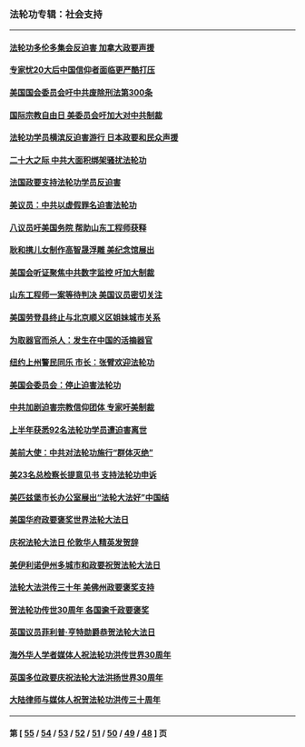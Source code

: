 ### 法轮功专辑：社会支持
---
#### [法轮功多伦多集会反迫害 加拿大政要声援](../../pages/nf4386/n13881303.md?12130430) 
#### [专家忧20大后中国信仰者面临更严酷打压](../../pages/nf4386/n13874993.md?12130430) 
#### [美国国会委员会吁中共废除刑法第300条](../../pages/nf4386/n13868121.md?12130430) 
#### [国际宗教自由日 美委员会吁加大对中共制裁](../../pages/nf4386/n13855021.md?12130430) 
#### [法轮功学员横滨反迫害游行 日本政要和民众声援](../../pages/nf4386/n13847132.md?12130430) 
#### [二十大之际 中共大面积绑架骚扰法轮功](../../pages/nf4386/n13846381.md?12130430) 
#### [法国政要支持法轮功学员反迫害](../../pages/nf4386/n13841970.md?12130430) 
#### [美议员：中共以虚假罪名迫害法轮功](../../pages/nf4386/n13841083.md?12130430) 
#### [八议员吁美国务院 帮助山东工程师获释](../../pages/nf4386/n13836379.md?12130430) 
#### [耿和携儿女制作高智晟浮雕 美纪念馆展出](../../pages/nf4386/n13829624.md?12130430) 
#### [美国会听证聚焦中共数字监控 吁加大制裁](../../pages/nf4386/n13825083.md?12130430) 
#### [山东工程师一案等待判决 美国议员密切关注](../../pages/nf4386/n13815065.md?12130430) 
#### [美国劳登县终止与北京顺义区姐妹城市关系](../../pages/nf4386/n13811030.md?12130430) 
#### [为取器官而杀人：发生在中国的活摘器官](../../pages/nf4386/n13794731.md?12130430) 
#### [纽约上州警民同乐 市长：张臂欢迎法轮功](../../pages/nf4386/n13794375.md?12130430) 
#### [美国会委员会：停止迫害法轮功](../../pages/nf4386/n13788164.md?12130430) 
#### [中共加剧迫害宗教信仰团体 专家吁美制裁](../../pages/nf4386/n13780252.md?12130430) 
#### [上半年获悉92名法轮功学员遭迫害离世](../../pages/nf4386/n13772701.md?12130430) 
#### [美前大使：中共对法轮功施行“群体灭绝”](../../pages/nf4386/n13771705.md?12130430) 
#### [美23名总检察长提意见书 支持法轮功申诉](../../pages/nf4386/n13766596.md?12130430) 
#### [美匹兹堡市长办公室展出“法轮大法好”中国结](../../pages/nf4386/n13749721.md?12130430) 
#### [美国华府政要褒奖世界法轮大法日](../../pages/nf4386/n13743770.md?12130430) 
#### [庆祝法轮大法日 伦敦华人精英发贺辞](../../pages/nf4386/n13741593.md?12130430) 
#### [美伊利诺伊州多城市和政要祝贺法轮大法日](../../pages/nf4386/n13737149.md?12130430) 
#### [法轮大法洪传三十年 美佛州政要褒奖支持](../../pages/nf4386/n13737103.md?12130430) 
#### [贺法轮功传世30周年 各国逾千政要褒奖](../../pages/nf4386/n13735828.md?12130430) 
#### [英国议员菲利普‧亨特勋爵恭贺法轮大法日](../../pages/nf4386/n13736187.md?12130430) 
#### [海外华人学者媒体人祝法轮功洪传世界30周年](../../pages/nf4386/n13735835.md?12130430) 
#### [英国多位政要庆祝法轮大法洪扬世界30周年](../../pages/nf4386/n13734739.md?12130430) 
#### [大陆律师与媒体人祝贺法轮功洪传三十周年](../../pages/nf4386/n13735062.md?12130430) 

---
#### 第 [ [55](./55.md?12130430) / [54](./54.md?12130430) / [53](./53.md?12130430) / [52](./52.md?12130430) / [51](./51.md?12130430) / [50](./50.md?12130430) / [49](./49.md?12130430) / [48](./48.md?12130430) ] 页
